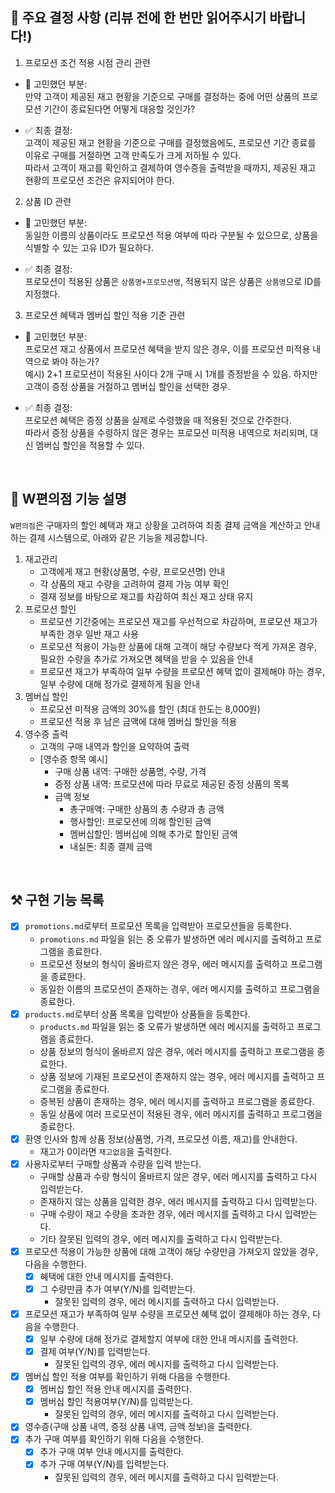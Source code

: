 ## :rotating_light: 주요 결정 사항 (리뷰 전에 한 번만 읽어주시기 바랍니다!)
1. 프로모션 조건 적용 시점 관리 관련
  - :thinking: 고민했던 부분:  
    만약 고객이 제공된 재고 현황을 기준으로 구매를 결정하는 중에 어떤 상품의 프로모션 기간이 종료된다면 어떻게 대응할 것인가?

  - :white_check_mark: 최종 결정:  
    고객이 제공된 재고 현황을 기준으로 구매를 결정했음에도, 프로모션 기간 종료를 이유로 구매를 거절하면 고객 만족도가 크게 저하될 수 있다.  
    따라서 고객이 재고를 확인하고 결제하여 영수증을 출력받을 때까지, 제공된 재고 현황의 프로모션 조건은 유지되어야 한다.

2. 상품 ID 관련
  - :thinking: 고민했던 부분:  
    동일한 이름의 상품이라도 프로모션 적용 여부에 따라 구분될 수 있으므로, 상품을 식별할 수 있는 고유 ID가 필요하다.

  - :white_check_mark: 최종 결정:  
    프로모션이 적용된 상품은 `상품명+프로모션명`, 적용되지 않은 상품은 `상품명`으로 ID를 지정했다.

3. 프로모션 혜택과 멤버십 할인 적용 기준 관련
  - :thinking: 고민했던 부분:  
    프로모션 재고 상품에서 프로모션 혜택을 받지 않은 경우, 이를 프로모션 미적용 내역으로 봐야 하는가?  
    예시) 2+1 프로모션이 적용된 사이다 2개 구매 시 1개를 증정받을 수 있음. 하지만 고객이 증정 상품을 거절하고 멤버십 할인을 선택한 경우.

  - :white_check_mark: 최종 결정:  
    프로모션 혜택은 증정 상품을 실제로 수령했을 때 적용된 것으로 간주한다.  
    따라서 증정 상품을 수령하지 않은 경우는 프로모션 미적용 내역으로 처리되며, 대신 멤버십 할인을 적용할 수 있다.  

<br/>

## :convenience_store: W편의점 기능 설명
`W편의점`은 구매자의 할인 혜택과 재고 상황을 고려하여 최종 결제 금액을 계산하고 안내하는 결제 시스템으로, 아래와 같은 기능을 제공합니다.  

1. 재고관리
   - 고객에게 재고 현황(상품명, 수량, 프로모션명) 안내
   - 각 상품의 재고 수량을 고려하여 결제 가능 여부 확인
   - 결재 정보를 바탕으로 재고를 차감하여 최신 재고 상태 유지
2. 프로모션 할인
   - 프로모션 기간중에는 프로모션 재고를 우선적으로 차감하며, 프로모션 재고가 부족한 경우 일반 재고 사용
   - 프로모션 적용이 가능한 상품에 대해 고객이 해당 수량보다 적게 가져온 경우, 필요한 수량을 추가로 가져오면 혜택을 받을 수 있음을 안내
   - 프로모션 재고가 부족하여 일부 수량을 프로모션 혜택 없이 결제해야 하는 경우, 일부 수량에 대해 정가로 결제하게 됨을 안내
3. 멤버십 할인
    - 프로모션 미적용 금액의 30%를 할인 (최대 한도는 8,000원)
    - 프로모션 적용 후 남은 금액에 대해 멤버십 할인을 적용
4. 영수증 출력
    - 고객의 구매 내역과 할인을 요약하여 출력
    - [영수증 항목 예시]
      - 구매 상품 내역: 구매한 상품명, 수량, 가격
      - 증정 상품 내역: 프로모션에 따라 무료로 제공된 증정 상품의 목록
      - 금액 정보 
        - 총구매액: 구매한 상품의 총 수량과 총 금액
        - 행사할인: 프로모션에 의해 할인된 금액
        - 멤버십할인: 멤버십에 의해 추가로 할인된 금액
        - 내실돈: 최종 결제 금액

<br/>

## :hammer_and_pick: 구현 기능 목록
- [X] `promotions.md`로부터 프로모션 목록을 입력받아 프로모션들을 등록한다.
    - `promotions.md` 파일을 읽는 중 오류가 발생하면 에러 메시지를 출력하고 프로그램을 종료한다.
    - 프로모션 정보의 형식이 올바르지 않은 경우, 에러 메시지를 출력하고 프로그램을 종료한다.
    - 동일한 이름의 프로모션이 존재하는 경우, 에러 메시지를 출력하고 프로그램을 종료한다.
- [X] `products.md`로부터 상품 목록을 입력받아 상품들을 등록한다.
    - `products.md` 파일을 읽는 중 오류가 발생하면 에러 메시지를 출력하고 프로그램을 종료한다.
    - 상품 정보의 형식이 올바르지 않은 경우, 에러 메시지를 출력하고 프로그램을 종료한다.
    - 상품 정보에 기재된 프로모션이 존재하지 않는 경우, 에러 메시지를 출력하고 프로그램을 종료한다.
    - 증복된 상품이 존재하는 경우, 에러 메시지를 출력하고 프로그램을 종료한다.
    - 동일 상품에 여러 프로모션이 적용된 경우, 에러 메시지를 출력하고 프로그램을 종료한다.
- [X] 환영 인사와 함께 상품 정보(상품명, 가격, 프로모션 이름, 재고)를 안내한다.
    - 재고가 0이라면 `재고없음`을 출력한다.
- [X] 사용자로부터 구매할 상품과 수량을 입력 받는다.
    - 구매할 상품과 수량 형식이 올바르지 않은 경우, 에러 메시지를 출력하고 다시 입력받는다.
    - 존재하지 않는 상품을 입력한 경우, 에러 메시지를 출력하고 다시 입력받는다.
    - 구매 수량이 재고 수량을 초과한 경우, 에러 메시지를 출력하고 다시 입력받는다.
    - 기타 잘못된 입력의 경우, 에러 메시지를 출력하고 다시 입력받는다.
- [X] 프로모션 적용이 가능한 상품에 대해 고객이 해당 수량만큼 가져오지 않았을 경우, 다음을 수행한다. 
    - [X] 혜택에 대한 안내 메시지를 출력한다.
    - [X] 그 수량만큼 추가 여부(Y/N)를 입력받는다.
      - 잘못된 입력의 경우, 에러 메시지를 출력하고 다시 입력받는다.
- [X] 프로모션 재고가 부족하여 일부 수량을 프로모션 혜택 없이 결제해야 하는 경우, 다음을 수행한다.
    - [X] 일부 수량에 대해 정가로 결제할지 여부에 대한 안내 메시지를 출력한다.
    - [X] 결제 여부(Y/N)를 입력받는다.
        - 잘못된 입력의 경우, 에러 메시지를 출력하고 다시 입력받는다.
- [X] 멤버십 할인 적용 여부를 확인하기 위해 다음을 수행한다.
    - [X] 멤버십 할인 적용 안내 메시지를 출력한다.
    - [X] 멤버십 할인 적용여부(Y/N)를 입력받는다.
        - 잘못된 입력의 경우, 에러 메시지를 출력하고 다시 입력받는다.
- [X] 영수증(구매 상품 내역, 증정 상품 내역, 금액 정보)을 출력한다.
- [X] 추가 구매 여부를 확인하기 위해 다음을 수행한다.
    - [X] 추가 구매 여부 안내 메시지를 출력한다.
    - [X] 추가 구매 여부(Y/N)를 입력받는다.
        - 잘못된 입력의 경우, 에러 메시지를 출력하고 다시 입력받는다.